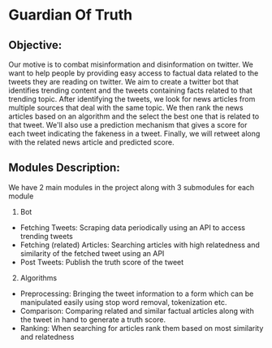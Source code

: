 # Guardian Of Truth

## Objective:
Our motive is to combat misinformation and disinformation on twitter. We want to help people by providing easy access to factual data related to the tweets they are reading on twitter. We aim to create a twitter bot that identifies trending content and the tweets containing facts related to that trending topic. After identifying the tweets, we look for news articles from multiple sources that deal with the same topic. We then rank the news articles based on an algorithm and the select the best one that is related to that tweet. We'll also use a prediction mechanism that gives a score for each tweet indicating the fakeness in a tweet. Finally, we will retweet along with the related news article and predicted score.

## Modules Description:
We have 2 main modules in the project along with 3 submodules for each module
1. Bot
- Fetching Tweets: Scraping data periodically using an API to access
trending tweets
- Fetching (related) Articles: Searching articles with high relatedness and
similarity of the fetched tweet using an API
- Post Tweets: Publish the truth score of the tweet
2. Algorithms
- Preprocessing: Bringing the tweet information to a form which can be
manipulated easily using stop word removal, tokenization etc.
- Comparison: Comparing related and similar factual articles along with
the tweet in hand to generate a truth score.
- Ranking: When searching for articles rank them based on most
similarity and relatedness


